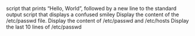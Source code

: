 script that prints “Hello, World”, followed by a new line to the standard output
script that displays a confused smiley
Display the content of the /etc/passwd file.
Display the content of /etc/passwd and /etc/hosts
Display the last 10 lines of /etc/passwd
